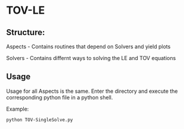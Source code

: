 # TOV-LE

## Structure:

Aspects - Contains routines that depend on Solvers and yield plots

Solvers - Contains differnt ways to solving the LE and TOV equations

## Usage

Usage for all Aspects is the same. Enter the directory and execute the corresponding python file in a python shell.

Example:

```bash
python TOV-SingleSolve.py
```
